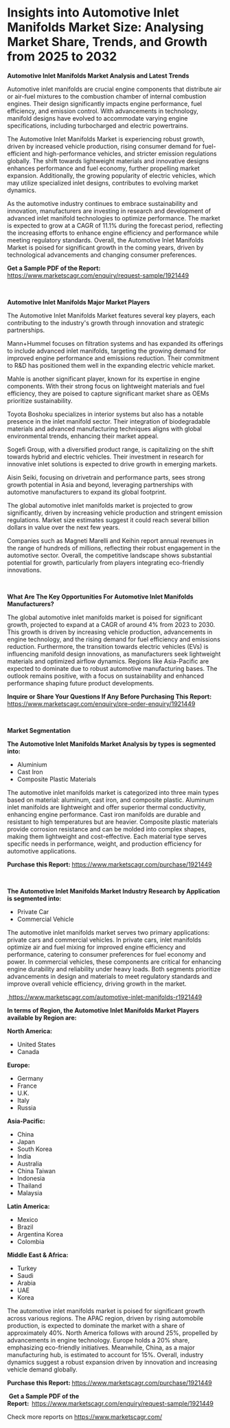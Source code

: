 <p><h1>Insights into Automotive Inlet Manifolds Market Size: Analysing Market Share, Trends, and Growth from 2025 to 2032</h1></p><p><strong>Automotive Inlet Manifolds Market Analysis and Latest Trends</strong></p>
<p><p>Automotive inlet manifolds are crucial engine components that distribute air or air-fuel mixtures to the combustion chamber of internal combustion engines. Their design significantly impacts engine performance, fuel efficiency, and emission control. With advancements in technology, manifold designs have evolved to accommodate varying engine specifications, including turbocharged and electric powertrains.</p><p>The Automotive Inlet Manifolds Market is experiencing robust growth, driven by increased vehicle production, rising consumer demand for fuel-efficient and high-performance vehicles, and stricter emission regulations globally. The shift towards lightweight materials and innovative designs enhances performance and fuel economy, further propelling market expansion. Additionally, the growing popularity of electric vehicles, which may utilize specialized inlet designs, contributes to evolving market dynamics.</p><p>As the automotive industry continues to embrace sustainability and innovation, manufacturers are investing in research and development of advanced inlet manifold technologies to optimize performance. The market is expected to grow at a CAGR of 11.1% during the forecast period, reflecting the increasing efforts to enhance engine efficiency and performance while meeting regulatory standards. Overall, the Automotive Inlet Manifolds Market is poised for significant growth in the coming years, driven by technological advancements and changing consumer preferences.</p></p>
<p><strong>Get a Sample PDF of the Report:&nbsp;</strong> <a href="https://www.marketscagr.com/enquiry/request-sample/1921449?utm_campaign=3562&utm_medium=2&utm_source=Github&utm_content=ia&utm_term=31032025&utm_id=automotive-inlet-manifolds">https://www.marketscagr.com/enquiry/request-sample/1921449</a></p>
<p>&nbsp;</p>
<p><strong>Automotive Inlet Manifolds Major Market Players</strong></p>
<p><p>The Automotive Inlet Manifolds Market features several key players, each contributing to the industry's growth through innovation and strategic partnerships. </p><p>Mann+Hummel focuses on filtration systems and has expanded its offerings to include advanced inlet manifolds, targeting the growing demand for improved engine performance and emissions reduction. Their commitment to R&D has positioned them well in the expanding electric vehicle market.</p><p>Mahle is another significant player, known for its expertise in engine components. With their strong focus on lightweight materials and fuel efficiency, they are poised to capture significant market share as OEMs prioritize sustainability. </p><p>Toyota Boshoku specializes in interior systems but also has a notable presence in the inlet manifold sector. Their integration of biodegradable materials and advanced manufacturing techniques aligns with global environmental trends, enhancing their market appeal.</p><p>Sogefi Group, with a diversified product range, is capitalizing on the shift towards hybrid and electric vehicles. Their investment in research for innovative inlet solutions is expected to drive growth in emerging markets.</p><p>Aisin Seiki, focusing on drivetrain and performance parts, sees strong growth potential in Asia and beyond, leveraging partnerships with automotive manufacturers to expand its global footprint.</p><p>The global automotive inlet manifolds market is projected to grow significantly, driven by increasing vehicle production and stringent emission regulations. Market size estimates suggest it could reach several billion dollars in value over the next few years.</p><p>Companies such as Magneti Marelli and Keihin report annual revenues in the range of hundreds of millions, reflecting their robust engagement in the automotive sector. Overall, the competitive landscape shows substantial potential for growth, particularly from players integrating eco-friendly innovations.</p></p>
<p>&nbsp;</p>
<p><strong>What Are The Key Opportunities For Automotive Inlet Manifolds Manufacturers?</strong></p>
<p><p>The global automotive inlet manifolds market is poised for significant growth, projected to expand at a CAGR of around 4% from 2023 to 2030. This growth is driven by increasing vehicle production, advancements in engine technology, and the rising demand for fuel efficiency and emissions reduction. Furthermore, the transition towards electric vehicles (EVs) is influencing manifold design innovations, as manufacturers seek lightweight materials and optimized airflow dynamics. Regions like Asia-Pacific are expected to dominate due to robust automotive manufacturing bases. The outlook remains positive, with a focus on sustainability and enhanced performance shaping future product developments.</p></p>
<p><strong>Inquire or Share Your Questions If Any Before Purchasing This Report:</strong> <a href="https://www.marketscagr.com/enquiry/pre-order-enquiry/1921449?utm_campaign=3562&utm_medium=2&utm_source=Github&utm_content=ia&utm_term=31032025&utm_id=automotive-inlet-manifolds">https://www.marketscagr.com/enquiry/pre-order-enquiry/1921449</a></p>
<p>&nbsp;</p>
<p><strong>Market Segmentation</strong></p>
<p><strong>The Automotive Inlet Manifolds Market Analysis by types is segmented into:</strong></p>
<p><ul><li>Aluminium</li><li>Cast Iron</li><li>Composite Plastic Materials</li></ul></p>
<p><p>The automotive inlet manifolds market is categorized into three main types based on material: aluminum, cast iron, and composite plastic. Aluminum inlet manifolds are lightweight and offer superior thermal conductivity, enhancing engine performance. Cast iron manifolds are durable and resistant to high temperatures but are heavier. Composite plastic materials provide corrosion resistance and can be molded into complex shapes, making them lightweight and cost-effective. Each material type serves specific needs in performance, weight, and production efficiency for automotive applications.</p></p>
<p><strong>Purchase this Report:&nbsp;</strong><a href="https://www.marketscagr.com/purchase/1921449?utm_campaign=3562&utm_medium=2&utm_source=Github&utm_content=ia&utm_term=31032025&utm_id=automotive-inlet-manifolds">https://www.marketscagr.com/purchase/1921449</a></p>
<p>&nbsp;</p>
<p><strong>The Automotive Inlet Manifolds Market Industry Research by Application is segmented into:</strong></p>
<p><ul><li>Private Car</li><li>Commercial Vehicle</li></ul></p>
<p><p>The automotive inlet manifolds market serves two primary applications: private cars and commercial vehicles. In private cars, inlet manifolds optimize air and fuel mixing for improved engine efficiency and performance, catering to consumer preferences for fuel economy and power. In commercial vehicles, these components are critical for enhancing engine durability and reliability under heavy loads. Both segments prioritize advancements in design and materials to meet regulatory standards and improve overall vehicle efficiency, driving growth in the market.</p></p>
<p><a href="https://www.marketscagr.com/automotive-inlet-manifolds-r1921449?utm_campaign=3562&utm_medium=2&utm_source=Github&utm_content=ia&utm_term=31032025&utm_id=automotive-inlet-manifolds">&nbsp;https://www.marketscagr.com/automotive-inlet-manifolds-r1921449</a></p>
<p><strong>In terms of Region, the Automotive Inlet Manifolds Market Players available by Region are:</strong></p>
<p>
    <p> <strong> North America: </strong>
        <ul>
            <li>United States</li>
            <li>Canada</li>
        </ul>
        </p> 
    <p> <strong> Europe: </strong>
        <ul>
            <li>Germany</li>
            <li>France</li>
            <li>U.K.</li>
            <li>Italy</li>
            <li>Russia</li>
        </ul>
        </p> 
    <p> <strong> Asia-Pacific: </strong>
        <ul>
            <li>China</li>
            <li>Japan</li>
            <li>South Korea</li>
            <li>India</li>
            <li>Australia</li>
            <li>China Taiwan</li>
            <li>Indonesia</li>
            <li>Thailand</li>
            <li>Malaysia</li>
        </ul>
        </p> 
    <p> <strong> Latin America: </strong>
        <ul>
            <li>Mexico</li>
            <li>Brazil</li>
            <li>Argentina Korea</li>
            <li>Colombia</li>
        </ul>
        </p> 
    <p> <strong> Middle East & Africa: </strong>
        <ul>
            <li>Turkey</li>
            <li>Saudi</li>
            <li>Arabia</li>
            <li>UAE</li>
            <li>Korea</li>
        </ul>
    </p>
    </p>
<p><p>The automotive inlet manifolds market is poised for significant growth across various regions. The APAC region, driven by rising automobile production, is expected to dominate the market with a share of approximately 40%. North America follows with around 25%, propelled by advancements in engine technology. Europe holds a 20% share, emphasizing eco-friendly initiatives. Meanwhile, China, as a major manufacturing hub, is estimated to account for 15%. Overall, industry dynamics suggest a robust expansion driven by innovation and increasing vehicle demand globally.</p></p>
<p><strong>Purchase this Report: </strong><a href="https://www.marketscagr.com/purchase/1921449?utm_campaign=3562&utm_medium=2&utm_source=Github&utm_content=ia&utm_term=31032025&utm_id=automotive-inlet-manifolds">https://www.marketscagr.com/purchase/1921449</a></p>
<p>&nbsp;<strong>Get a Sample PDF of the Report:&nbsp;&nbsp;</strong><a href="https://www.marketscagr.com/enquiry/request-sample/1921449?utm_campaign=3562&utm_medium=2&utm_source=Github&utm_content=ia&utm_term=31032025&utm_id=automotive-inlet-manifolds">https://www.marketscagr.com/enquiry/request-sample/1921449</a></p>
<p><strong></strong></p>
<p>Check more reports on <a href="https://www.marketscagr.com/?utm_campaign=3562&utm_medium=2&utm_source=Github&utm_content=ia&utm_term=31032025&utm_id=automotive-inlet-manifolds">https://www.marketscagr.com/</a></p>